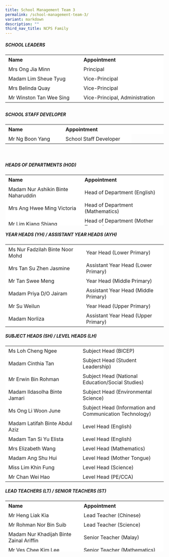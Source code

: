 ```yaml
---
title: School Management Team 3
permalink: /school-management-team-3/
variant: markdown
description: ""
third_nav_title: NCPS Family
---
```

##### SCHOOL LEADERS
<table border="0" style="box-sizing: inherit; border-collapse: collapse; border-spacing: 0px; max-width: 100%; height: 161px; width: 665.188px;"><tbody style="box-sizing: inherit;"><tr border="1" style="box-sizing: inherit; background: rgb(255, 255, 255); height: 23px;"><td border="0" style="box-sizing: inherit; padding: 5px 10px; width: 326.35px; height: 23px;"><b>Name</b></td><td border="0" style="box-sizing: inherit; padding: 5px 10px; width: 200px; height: 23px;"><b>Appointment</b></td></tr><tr style="box-sizing: inherit; background: rgb(255, 255, 255); height: 23px;"><td style="box-sizing: inherit; padding: 5px 10px; width: 326.35px; height: 23px;">Mrs Ong Jia Minn</td><td style="box-sizing: inherit; padding: 5px 10px; width: 337.837px; height: 23px;">Principal</td></tr><tr style="box-sizing: inherit; background: rgb(255, 255, 255); height: 23px;"><td style="box-sizing: inherit; padding: 5px 10px; width: 326.35px; height: 23px;">Madam Lim Sheue Tyug</td><td style="box-sizing: inherit; padding: 5px 10px; width: 337.837px; height: 23px;">Vice-Principal</td></tr><tr style="box-sizing: inherit; background: rgb(255, 255, 255); height: 23px;"><td style="box-sizing: inherit; padding: 5px 10px; width: 326.35px; height: 23px;">Mrs Belinda Quay</td><td style="box-sizing: inherit; padding: 5px 10px; width: 337.837px; height: 23px;">Vice-Principal</td></tr><tr style="box-sizing: inherit; background: rgb(255, 255, 255);"><td style="box-sizing: inherit; padding: 5px 10px; width: 326.35px;">Mr Winston Tan Wee Sing</td><td style="box-sizing: inherit; padding: 5px 10px; width: 337.837px;">Vice-Principal, Administration</td></tr></tbody></table>

##### SCHOOL STAFF DEVELOPER
<table border="0" style="box-sizing: inherit; border-collapse: collapse; max-width: 100%; height: 100px; width: 665.188px;"><tbody style="box-sizing: inherit;"><tr border="1" style="box-sizing: inherit; background: rgb(255, 255, 255); height: 23px;"><td border="0" style="box-sizing: inherit; padding: 5px 10px; width: 326.35px; height: 23px;"><b>Name</b></td><td border="0" style="box-sizing: inherit; padding: 5px 10px; width: 200px; height: 23px;"><b>Appointment</b></td><td style="box-sizing: inherit; padding: 5px 10px; width: 200px; height: 23px;"></td></tr><tr style="box-sizing: inherit; background: rgb(255, 255, 255); height: 23px;"><td style="box-sizing: inherit; padding: 5px 10px; width: 326.35px; height: 23px;">Mr Ng Boon Yang</td><td style="box-sizing: inherit; padding: 5px 10px; width: 337.837px; height: 23px;">School Staff Developer</td></tr></tbody></table>

##### HEADS OF DEPARTMENTS (HOD)
<table border="0" style="box-sizing: inherit; border-collapse: collapse; border-spacing: 0px; max-width: 100%; height: 161px; width: 700px;"><tbody style="box-sizing: inherit;"><tr border="1" style="box-sizing: inherit; background: rgb(255, 255, 255); height: 23px;"><td border="0" style="box-sizing: inherit; padding: 5px 10px; width: 326.35px; height: 23px;"><b>Name</b></td><td border="0" style="box-sizing: inherit; padding: 5px 10px; width: 200px; height: 23px;"><b>Appointment</b></td></tr><tr style="box-sizing: inherit; background: rgb(255, 255, 255); height: 23px;"><td style="box-sizing: inherit; padding: 5px 10px; width: 326.35px; height: 23px;">Madam Nur Ashikin Binte Naharuddin</td><td style="box-sizing: inherit; padding: 5px 10px; width: 337.837px; height: 23px;">Head of Department (English)</td></tr><tr style="box-sizing: inherit; background: rgb(255, 255, 255); height: 23px;"><td style="box-sizing: inherit; padding: 5px 10px; width: 326.35px; height: 23px;">Mrs Ang Hwee Ming Victoria</td><td style="box-sizing: inherit; padding: 5px 10px; width: 337.837px; height: 23px;">Head of Department (Mathematics)</td></tr><tr style="box-sizing: inherit; background: rgb(255, 255, 255); height: 23px;"><td style="box-sizing: inherit; padding: 5px 10px; width: 326.35px; height: 23px;">Mr Lim Kiang Shiang </td><td style="box-sizing: inherit; padding: 5px 10px; width: 337.837px; height: 23px;">Head of Department (Mother Tongue)</td></tr><tr style="box-sizing: inherit; background: rgb(255, 255, 255); height: 23px;"><td style="box-sizing: inherit; padding: 5px 10px; width: 326.35px; height: 23px;">Ms Jennifer Pang Swee May</td><td style="box-sizing: inherit; padding: 5px 10px; width: 337.837px; height: 23px;">Head of Department (Science)</td></tr><tr style="box-sizing: inherit; background: rgb(255, 255, 255); height: 23px;"><td style="box-sizing: inherit; padding: 5px 10px; width: 326.35px; height: 23px;">Mr Adam Bin Mohamed Ali</td><td style="box-sizing: inherit; padding: 5px 10px; width: 337.837px; height: 23px;">Head of Department (PE/CCA)</td></tr><tr style="box-sizing: inherit; background: rgb(255, 255, 255); height: 23px;"><td style="box-sizing: inherit; padding: 5px 10px; width: 326.35px; height: 23px;">Madam Siti Hajar Binte Abdul Jalil</td><td style="box-sizing: inherit; padding: 5px 10px; width: 337.837px; height: 23px;">Head of Department (Student Management) </td></tr><tr style="box-sizing: inherit; background: rgb(255, 255, 255); height: 23px;"><td style="box-sizing: inherit; padding: 5px 10px; width: 326.35px; height: 23px;">Mrs Lee-Ng Yick Kit </td><td style="box-sizing: inherit; padding: 5px 10px; width: 337.837px; height: 23px;">Head of Department (Character &amp; Citizenship Education)</td></tr><tr style="box-sizing: inherit; background: rgb(255, 255, 255); height: 23px;"><td style="box-sizing: inherit; padding: 5px 10px; width: 326.35px; height: 23px;">Mrs Jessy Low</td><td style="box-sizing: inherit; padding: 5px 10px; width: 337.837px; height: 23px;">Head of Department (Information and Communication Technology)</td></tr><tr style="box-sizing: inherit; background: rgb(255, 255, 255); height: 23px;"><td style="box-sizing: inherit; padding: 5px 10px; width: 326.35px; height: 23px;">Madam Nooraina Binte Mohammad Nasir</td><td style="box-sizing: inherit; padding: 5px 10px; width: 337.837px; height: 23px;">Head of Department (Enriched Programmes)</td></tr><tr style="box-sizing: inherit; background: rgb(255, 255, 255); height: 23px;"><td style="box-sizing: inherit; padding: 5px 10px; width: 326.35px; height: 23px;">Ms Tay Ya Mei Jasmine </td><td style="box-sizing: inherit; padding: 5px 10px; width: 337.837px; height: 23px;">Head of Department (Special Educational Needs)</td></tr></tbody></table>

 
##### YEAR HEADS (YH) / ASSISTANT YEAR HEADS (AYH)

<table><tbody><tr style="box-sizing: inherit; background: rgb(255, 255, 255); height: 23px;"><td style="box-sizing: inherit; padding: 5px 10px; width: 326.35px; height: 23px;">Ms Nur Fadzilah Binte Noor Mohd</td><td style="box-sizing: inherit; padding: 5px 10px; width: 337.837px; height: 23px;">Year Head (Lower Primary)</td></tr><tr style="box-sizing: inherit; background: rgb(255, 255, 255); height: 23px;"><td style="box-sizing: inherit; padding: 5px 10px; width: 326.35px; height: 23px;">Mrs Tan Su Zhen Jasmine</td><td style="box-sizing: inherit; padding: 5px 10px; width: 337.837px; height: 23px;">Assistant Year Head (Lower Primary)</td></tr><tr style="box-sizing: inherit; background: rgb(255, 255, 255); height: 23px;"><td style="box-sizing: inherit; padding: 5px 10px; width: 326.35px; height: 23px;">Mr Tan Swee Meng</td><td style="box-sizing: inherit; padding: 5px 10px; width: 337.837px; height: 23px;">Year Head (Middle Primary)</td></tr><tr style="box-sizing: inherit; background: rgb(255, 255, 255); height: 23px;"><td style="box-sizing: inherit; padding: 5px 10px; width: 326.35px; height: 23px;">Madam Priya D/O Jairam</td><td style="box-sizing: inherit; padding: 5px 10px; width: 337.837px; height: 23px;">Assistant Year Head (Middle Primary)</td></tr><tr style="box-sizing: inherit; background: rgb(255, 255, 255); height: 23px;"><td style="box-sizing: inherit; padding: 5px 10px; width: 326.35px; height: 23px;">Mr Su Weilun</td><td style="box-sizing: inherit; padding: 5px 10px; width: 337.837px; height: 23px;">Year Head (Upper Primary)</td></tr><tr style="box-sizing: inherit; background: rgb(255, 255, 255); height: 23px;"><td style="box-sizing: inherit; padding: 5px 10px; width: 326.35px; height: 23px;">Madam Norliza</td><td style="box-sizing: inherit; padding: 5px 10px; width: 337.837px; height: 23px;">Assistant Year Head (Upper Primary)</td></tr></tbody></table>

##### SUBJECT HEADS (SH) / LEVEL HEADS (LH)

<table><tbody><tr style="box-sizing: inherit; background: rgb(255, 255, 255); height: 23px;"><td style="box-sizing: inherit; padding: 5px 10px; width: 326.35px; height: 23px;">Ms Loh Cheng Ngee</td><td style="box-sizing: inherit; padding: 5px 10px; width: 337.837px; height: 23px;">Subject Head (BICEP)</td></tr><tr style="box-sizing: inherit; background: rgb(255, 255, 255); height: 23px;"><td style="box-sizing: inherit; padding: 5px 10px; width: 326.35px; height: 23px;">Madam Cinthia Tan</td><td style="box-sizing: inherit; padding: 5px 10px; width: 337.837px; height: 23px;">Subject Head (Student Leadership)</td></tr><tr style="box-sizing: inherit; background: rgb(255, 255, 255); height: 23px;"><td style="box-sizing: inherit; padding: 5px 10px; width: 326.35px; height: 23px;">Mr Erwin Bin Rohman</td><td style="box-sizing: inherit; padding: 5px 10px; width: 337.837px; height: 23px;">Subject Head (National Education/Social Studies)</td></tr><tr style="box-sizing: inherit; background: rgb(255, 255, 255); height: 23px;"><td style="box-sizing: inherit; padding: 5px 10px; width: 326.35px; height: 23px;">Madam Ildasolha Binte Jamari</td><td style="box-sizing: inherit; padding: 5px 10px; width: 337.837px; height: 23px;">Subject Head (Environmental Science)</td></tr><tr style="box-sizing: inherit; background: rgb(255, 255, 255); height: 23px;"><td style="box-sizing: inherit; padding: 5px 10px; width: 326.35px; height: 23px;">Ms Ong Li Woon June</td><td style="box-sizing: inherit; padding: 5px 10px; width: 337.837px; height: 23px;">Subject Head (Information and Communication Technology)</td></tr><tr style="box-sizing: inherit; background: rgb(255, 255, 255); height: 23px;"><td style="box-sizing: inherit; padding: 5px 10px; width: 326.35px; height: 23px;">Madam Latifah Binte Abdul Aziz</td><td style="box-sizing: inherit; padding: 5px 10px; width: 337.837px; height: 23px;">Level Head (English)</td></tr><tr style="box-sizing: inherit; background: rgb(255, 255, 255); height: 23px;"><td style="box-sizing: inherit; padding: 5px 10px; width: 326.35px; height: 23px;">Madam Tan Si Yu Elista</td><td style="box-sizing: inherit; padding: 5px 10px; width: 337.837px; height: 23px;">Level Head (English)</td></tr><tr style="box-sizing: inherit; background: rgb(255, 255, 255); height: 23px;"><td style="box-sizing: inherit; padding: 5px 10px; width: 326.35px; height: 23px;">Mrs Elizabeth Wang</td><td style="box-sizing: inherit; padding: 5px 10px; width: 337.837px; height: 23px;">Level Head (Mathematics)</td></tr><tr style="box-sizing: inherit; background: rgb(255, 255, 255); height: 23px;"><td style="box-sizing: inherit; padding: 5px 10px; width: 326.35px; height: 23px;">Madam Ang Shu Hui</td><td style="box-sizing: inherit; padding: 5px 10px; width: 337.837px; height: 23px;">Level Head (Mother Tongue)</td></tr><tr style="box-sizing: inherit; background: rgb(255, 255, 255); height: 23px;"><td style="box-sizing: inherit; padding: 5px 10px; width: 326.35px; height: 23px;">Miss Lim Khin Fung</td><td style="box-sizing: inherit; padding: 5px 10px; width: 337.837px; height: 23px;">Level Head (Science)</td></tr><tr style="box-sizing: inherit; background: rgb(255, 255, 255); height: 23px;"><td style="box-sizing: inherit; padding: 5px 10px; width: 326.35px; height: 23px;">Mr Chan Wei Hao</td><td style="box-sizing: inherit; padding: 5px 10px; width: 337.837px; height: 23px;">Level Head (PE/CCA)</td></tr></tbody></table>

##### LEAD TEACHERS (LT) / SENIOR TEACHERS (ST)
<table border="0" style="box-sizing: inherit; border-collapse: collapse; border-spacing: 0px; max-width: 100%; height: 161px; width: 665.188px;"><tbody style="box-sizing: inherit;"><tr border="1" style="box-sizing: inherit; background: rgb(255, 255, 255); height: 23px;"><td border="0" style="box-sizing: inherit; padding: 5px 10px; width: 326.35px; height: 23px;"><b>Name</b></td><td border="0" style="box-sizing: inherit; padding: 5px 10px; width: 200px; height: 23px;"><b>Appointment</b></td></tr><tr style="box-sizing: inherit; background: rgb(255, 255, 255); height: 23px;"><td style="box-sizing: inherit; padding: 5px 10px; width: 326.35px; height: 23px;">Mr Heng Liak Kia</td><td style="box-sizing: inherit; padding: 5px 10px; width: 337.837px; height: 23px;">Lead Teacher (Chinese)</td></tr><tr style="box-sizing: inherit; background: rgb(255, 255, 255); height: 23px;"><td style="box-sizing: inherit; padding: 5px 10px; width: 326.35px; height: 23px;">Mr Rohman Nor Bin Suib</td><td style="box-sizing: inherit; padding: 5px 10px; width: 337.837px; height: 23px;">Lead Teacher (Science)</td></tr><tr style="box-sizing: inherit; background: rgb(255, 255, 255);"><td style="box-sizing: inherit; padding: 5px 10px; width: 326.35px;">Madam Nur Khadijah Binte Zainal Ariffin</td><td style="box-sizing: inherit; padding: 5px 10px; width: 337.837px;">Senior Teacher (Malay)</td></tr><tr style="box-sizing: inherit; background: rgb(255, 255, 255); height: 23px;"><td style="box-sizing: inherit; padding: 5px 10px; width: 326.35px; height: 23px;">Mr Ves Chee Kim Lee</td><td style="box-sizing: inherit; padding: 5px 10px; width: 337.837px; height: 23px;">Senior Teacher (Mathematics)</td></tr><tr style="box-sizing: inherit; background: rgb(255, 255, 255);"><td style="box-sizing: inherit; padding: 5px 10px; width: 326.35px;">Ms Lim Pek Wee</td><td style="box-sizing: inherit; padding: 5px 10px; width: 337.837px;">Senior Teacher (Character &amp; Citizenship Education)</td></tr></tbody></table>

